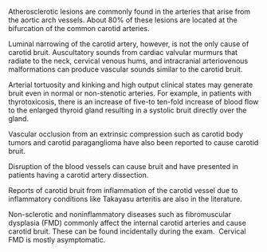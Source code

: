 Atherosclerotic lesions are commonly found in the arteries that arise from the aortic arch vessels. About 80% of these lesions are located at the bifurcation of the common carotid arteries.

Luminal narrowing of the carotid artery, however, is not the only cause of carotid bruit. Auscultatory sounds from cardiac valvular murmurs that radiate to the neck, cervical venous hums, and intracranial arteriovenous malformations can produce vascular sounds similar to the carotid bruit.

Arterial tortuosity and kinking and high output clinical states may generate bruit even in normal or non-stenotic arteries. For example, in patients with thyrotoxicosis, there is an increase of five-to ten-fold increase of blood flow to the enlarged thyroid gland resulting in a systolic bruit directly over the gland.

Vascular occlusion from an extrinsic compression such as carotid body tumors and carotid paraganglioma have also been reported to cause carotid bruit.

Disruption of the blood vessels can cause bruit and have presented in patients having a carotid artery dissection.

Reports of carotid bruit from inflammation of the carotid vessel due to inflammatory conditions like Takayasu arteritis are also in the literature.

Non-sclerotic and noninflammatory diseases such as fibromuscular dysplasia (FMD) commonly affect the internal carotid arteries and cause carotid bruit. These can be found incidentally during the exam.  Cervical FMD is mostly asymptomatic.